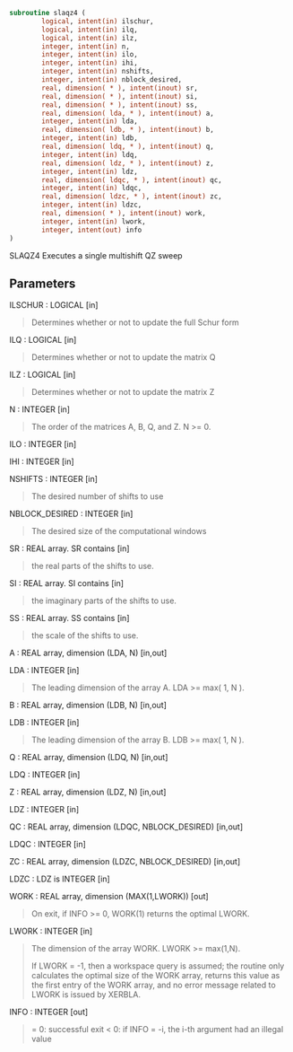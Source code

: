 ```fortran
subroutine slaqz4 (
        logical, intent(in) ilschur,
        logical, intent(in) ilq,
        logical, intent(in) ilz,
        integer, intent(in) n,
        integer, intent(in) ilo,
        integer, intent(in) ihi,
        integer, intent(in) nshifts,
        integer, intent(in) nblock_desired,
        real, dimension( * ), intent(inout) sr,
        real, dimension( * ), intent(inout) si,
        real, dimension( * ), intent(inout) ss,
        real, dimension( lda, * ), intent(inout) a,
        integer, intent(in) lda,
        real, dimension( ldb, * ), intent(inout) b,
        integer, intent(in) ldb,
        real, dimension( ldq, * ), intent(inout) q,
        integer, intent(in) ldq,
        real, dimension( ldz, * ), intent(inout) z,
        integer, intent(in) ldz,
        real, dimension( ldqc, * ), intent(inout) qc,
        integer, intent(in) ldqc,
        real, dimension( ldzc, * ), intent(inout) zc,
        integer, intent(in) ldzc,
        real, dimension( * ), intent(inout) work,
        integer, intent(in) lwork,
        integer, intent(out) info
)
```

SLAQZ4 Executes a single multishift QZ sweep

## Parameters
ILSCHUR : LOGICAL [in]
> Determines whether or not to update the full Schur form

ILQ : LOGICAL [in]
> Determines whether or not to update the matrix Q

ILZ : LOGICAL [in]
> Determines whether or not to update the matrix Z

N : INTEGER [in]
> The order of the matrices A, B, Q, and Z.  N >= 0.

ILO : INTEGER [in]

IHI : INTEGER [in]

NSHIFTS : INTEGER [in]
> The desired number of shifts to use

NBLOCK_DESIRED : INTEGER [in]
> The desired size of the computational windows

SR : REAL array. SR contains [in]
> the real parts of the shifts to use.

SI : REAL array. SI contains [in]
> the imaginary parts of the shifts to use.

SS : REAL array. SS contains [in]
> the scale of the shifts to use.

A : REAL array, dimension (LDA, N) [in,out]

LDA : INTEGER [in]
> The leading dimension of the array A.  LDA >= max( 1, N ).

B : REAL array, dimension (LDB, N) [in,out]

LDB : INTEGER [in]
> The leading dimension of the array B.  LDB >= max( 1, N ).

Q : REAL array, dimension (LDQ, N) [in,out]

LDQ : INTEGER [in]

Z : REAL array, dimension (LDZ, N) [in,out]

LDZ : INTEGER [in]

QC : REAL array, dimension (LDQC, NBLOCK_DESIRED) [in,out]

LDQC : INTEGER [in]

ZC : REAL array, dimension (LDZC, NBLOCK_DESIRED) [in,out]

LDZC : LDZ is INTEGER [in]

WORK : REAL array, dimension (MAX(1,LWORK)) [out]
> On exit, if INFO >= 0, WORK(1) returns the optimal LWORK.

LWORK : INTEGER [in]
> The dimension of the array WORK.  LWORK >= max(1,N).
> 
> If LWORK = -1, then a workspace query is assumed; the routine
> only calculates the optimal size of the WORK array, returns
> this value as the first entry of the WORK array, and no error
> message related to LWORK is issued by XERBLA.

INFO : INTEGER [out]
> = 0: successful exit
> < 0: if INFO = -i, the i-th argument had an illegal value
